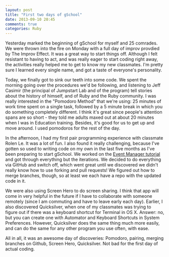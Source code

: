 ```yaml
---
layout: post
title: "First two days of gSchool"
date: 2013-09-10 20:45
comments: true
categories: Ruby
---
```


Yesterday marked the beginning of gSchool for myself and 25 comrades. We were thrown into the fire on Monday with a full day of improv provdied by The Improv Effect. It was a great way to start things off. Although I felt resistant to having to act, and was really eager to start coding right away, the activities really helped me to get to know my new classmates. I'm pretty sure I learned every single name, and got a taste of everyone's personality.

Today, we finally got to sink our teeth into some code. We spent the morning going over the procedures we'd be following, and listening to Jeff Casimir (the principal of Jumpstart Lab and of the program) tell stories about the history of himself, and of Ruby and the Ruby community. I was really interested in the "Pomodoro Method" that we're using: 25 minutes of work time spent on a single task, followed by a 5 minute break in which you do something completely different. I think it's great since people's attention spans are so short - they told me adults maxed out at about 20 minutes when I was in Education training. Besides, it's good for us to get up and move around. I used pomodoros for the rest of the day.

In the afternoon, I had my first pair programming experience with classmate Rolen Le. It was a lot of fun. I also found it really challenging, because I've gotten so used to writing code on my own in the last five months as I've been preparing to start gSchool. We worked on the [Event Manager tutorial](http://tutorials.jumpstartlab.com/projects/eventmanager.html) and got through everything but the iterations. We decided to do everything via GitHub and switch off, which went great until we discovered we didn't really know how to use forking and pull requests! We figured out how to merge branches, though, so at least we each have a repo with the updated code in it.

We were also using Screen Hero to do screen sharing. I think that app will come in very helpful in the future if I have to collaborate with someone remotely (since I am commuting and have to leave early each day). Earlier, I also discovered Quicksilver, when one of my classmates was trying to figure out if there was a keyboard shortcut for Terminal in OS X. Answer: no, but you can create one with Automator and Keyboard Shortcuts in System Preferences. However, Quicksilver does the same thing much more easily, and can do the same for any other program you use often, with ease.

All in all, it was an awesome day of discoveries: Pomodoro, pairing, merging branches on Github, Screen Hero, Quicksilver. Not bad for the first day of actual coding.